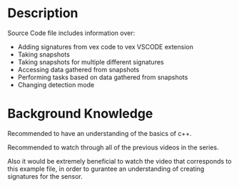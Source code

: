 # Description

Source Code file includes information over: 

* Adding signatures from vex code to vex VSCODE extension
* Taking snapshots 
* Taking snapshots for multiple different signatures
* Accessing data gathered from snapshots
* Performing tasks based on data gathered from snapshots
* Changing detection mode

# Background Knowledge

Recommended to have an understanding of the basics of c++.
 
Recommended to watch through all of the previous videos in the series.

Also it would be extremely beneficial to watch the video that corresponds to this example file, in order to gurantee
an understanding of creating signatures for the sensor.